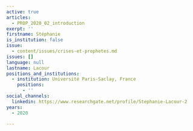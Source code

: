 ```yaml
---
active: true
articles:
  - PROP_2020_02_introduction
exerpt: ''
firstname: Stéphanie
is_institution: false
issue:
  - content/issues/crises-et-prophetes.md
issues: []
language: null
lastname: Lacour
positions_and_institutions:
  - institution: Université Paris-Saclay, France
    positions:
      - ''
social_channels:
  linkedin: https://www.researchgate.net/profile/Stephanie-Lacour-2
years:
  - 2020

---
```

